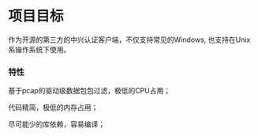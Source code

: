 # 项目目标 #

作为开源的第三方的中兴认证客户端，不仅支持常见的Windows, 也支持在Unix系操作系统下使用。

### 特性 ###

基于pcap的驱动级数据包包过滤，极低的CPU占用；

代码精简，极低的内存占用；

尽可能少的库依赖，容易编译；